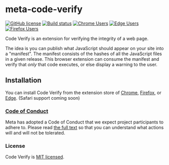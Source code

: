 # meta-code-verify 

[![GitHub license](https://img.shields.io/badge/license-MIT-blue.svg?color=white)](/LICENSE.md) [![Build status](https://img.shields.io/github/actions/workflow/status/facebookincubator/meta-code-verify/tests.js.yml)](https://github.com/facebookincubator/meta-code-verify/actions/workflows/tests.js.yml) [![Chrome Users](https://img.shields.io/badge/Chrome-yellow?logo=Google%20Chrome&logoColor=white)](https://chrome.google.com/webstore/detail/code-verify/llohflklppcaghdpehpbklhlfebooeog) [![Edge Users](https://img.shields.io/badge/Edge-blue?logo=Microsoft%20Edge&logoColor=white)](https://microsoftedge.microsoft.com/addons/detail/code-verify/cpndjjealjjagamdecpipjfamiigaknk) [![Firefox Users](https://img.shields.io/badge/Firefox-orange?logo=Firefox&logoColor=white)](https://addons.mozilla.org/en-US/firefox/addon/code-verify/) 


Code Verify is an extension for verifying the integrity of a web page.

The idea is you can publish what JavaScript should appear on your site into a "manifest". The manifest consists of the hashes of all the JavaScript files in a given release. This browser extension can consume the manifest and verify that *only* that code executes, or else display a warning to the user.

## Installation

You can install Code Verify from the extension store of [Chrome](https://chrome.google.com/webstore/detail/code-verify/llohflklppcaghdpehpbklhlfebooeog), [Firefox](https://addons.mozilla.org/en-US/firefox/addon/code-verify/#:~:text=The%20new%20Code%20Verify%20is,inauthentic%20or%20has%20been%20modified.), or [Edge](https://microsoftedge.microsoft.com/addons/detail/code-verify/cpndjjealjjagamdecpipjfamiigaknk#:~:text=Code%20Verify%20will%20immediately%20alert,and%20hasn't%20been%20modified.). (Safari support coming soon)

### [Code of Conduct](https://code.fb.com/codeofconduct)

Meta has adopted a Code of Conduct that we expect project participants to adhere to. Please read [the full text](https://code.fb.com/codeofconduct) so that you can understand what actions will and will not be tolerated.

### License

Code Verify is [MIT licensed](./LICENSE.md).
